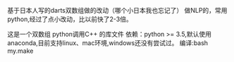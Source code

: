 基于日本人写的darts双数组做的改动（哪个小日本我也忘记了） 
做NLP的，常用python,经过了点小改动，比以前快了2-3倍。 
 
 
这是一个双数组 python调用C++ 的库文件 
依赖：python >= 3.5,默认使用anaconda,目前支持linux、mac环境,windows还没有尝试过。 
编译:bash my.make 
